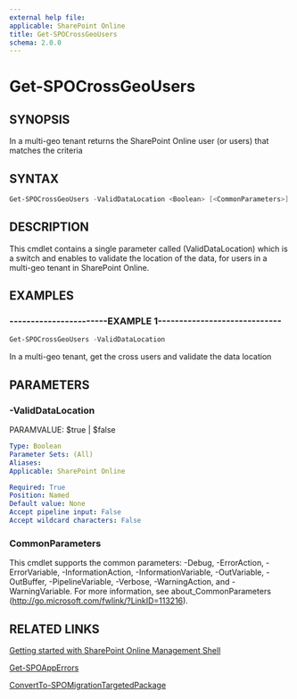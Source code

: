 ```yaml
---
external help file: 
applicable: SharePoint Online
title: Get-SPOCrossGeoUsers
schema: 2.0.0
---
```


# Get-SPOCrossGeoUsers

## SYNOPSIS
In a multi-geo tenant returns the SharePoint Online user (or users) that matches the criteria


## SYNTAX

```Powershell
Get-SPOCrossGeoUsers -ValidDataLocation <Boolean> [<CommonParameters>]
```

## DESCRIPTION
This cmdlet contains a single parameter called (ValidDataLocation) which is a switch and enables to validate the location of the data, for users in a multi-geo tenant in SharePoint Online.

## EXAMPLES

### -----------------------EXAMPLE 1-----------------------------
```Powershell
Get-SPOCrossGeoUsers -ValidDataLocation
```
In a multi-geo tenant, get the cross users and validate the data location


## PARAMETERS

### -ValidDataLocation
PARAMVALUE: $true | $false


```yaml
Type: Boolean
Parameter Sets: (All)
Aliases: 
Applicable: SharePoint Online

Required: True
Position: Named
Default value: None
Accept pipeline input: False
Accept wildcard characters: False
```

### CommonParameters
This cmdlet supports the common parameters: -Debug, -ErrorAction, -ErrorVariable, -InformationAction, -InformationVariable, -OutVariable, -OutBuffer, -PipelineVariable, -Verbose, -WarningAction, and -WarningVariable. For more information, see about_CommonParameters (http://go.microsoft.com/fwlink/?LinkID=113216).


## RELATED LINKS
[Getting started with SharePoint Online Management Shell](https://docs.microsoft.com/en-us/powershell/sharepoint/sharepoint-online/connect-sharepoint-online?view=sharepoint-ps)

[Get-SPOAppErrors](Get-SPOAppErrors.md)

[ConvertTo-SPOMigrationTargetedPackage](ConvertTo-SPOMigrationTargetedPackage.md)
